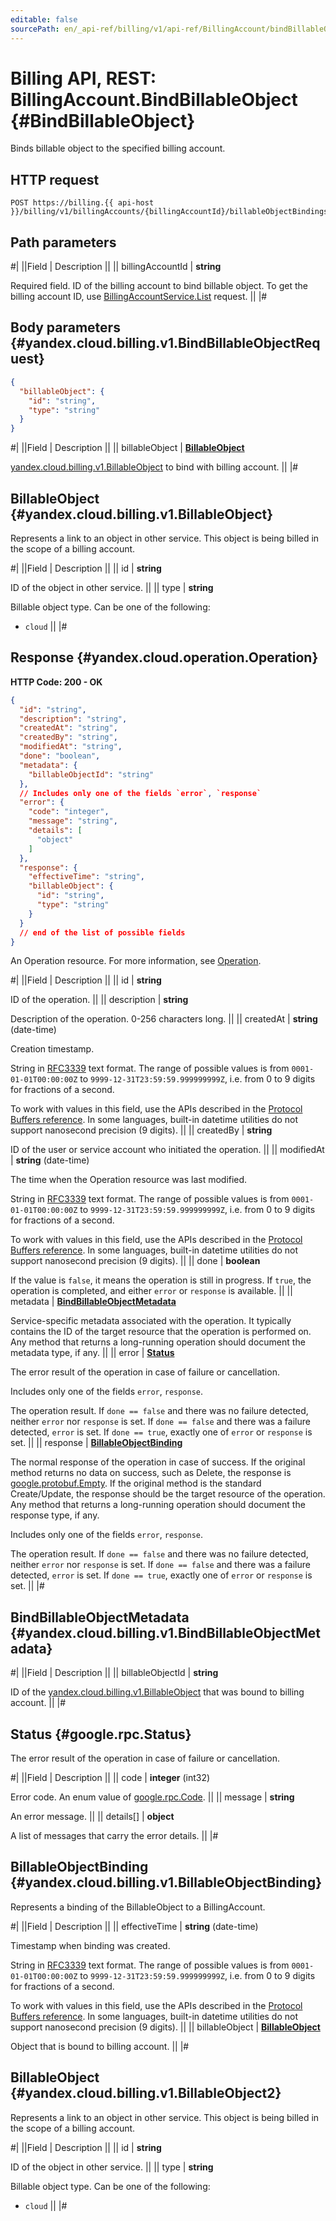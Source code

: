 ```yaml
---
editable: false
sourcePath: en/_api-ref/billing/v1/api-ref/BillingAccount/bindBillableObject.md
---
```


# Billing API, REST: BillingAccount.BindBillableObject {#BindBillableObject}

Binds billable object to the specified billing account.

## HTTP request

```
POST https://billing.{{ api-host }}/billing/v1/billingAccounts/{billingAccountId}/billableObjectBindings
```

## Path parameters

#|
||Field | Description ||
|| billingAccountId | **string**

Required field. ID of the billing account to bind billable object.
To get the billing account ID, use [BillingAccountService.List](/docs/billing/api-ref/BillingAccount/list#List) request. ||
|#

## Body parameters {#yandex.cloud.billing.v1.BindBillableObjectRequest}

```json
{
  "billableObject": {
    "id": "string",
    "type": "string"
  }
}
```

#|
||Field | Description ||
|| billableObject | **[BillableObject](#yandex.cloud.billing.v1.BillableObject)**

[yandex.cloud.billing.v1.BillableObject](#yandex.cloud.billing.v1.BillableObject) to bind with billing account. ||
|#

## BillableObject {#yandex.cloud.billing.v1.BillableObject}

Represents a link to an object in other service.
This object is being billed in the scope of a billing account.

#|
||Field | Description ||
|| id | **string**

ID of the object in other service. ||
|| type | **string**

Billable object type. Can be one of the following:
* `cloud` ||
|#

## Response {#yandex.cloud.operation.Operation}

**HTTP Code: 200 - OK**

```json
{
  "id": "string",
  "description": "string",
  "createdAt": "string",
  "createdBy": "string",
  "modifiedAt": "string",
  "done": "boolean",
  "metadata": {
    "billableObjectId": "string"
  },
  // Includes only one of the fields `error`, `response`
  "error": {
    "code": "integer",
    "message": "string",
    "details": [
      "object"
    ]
  },
  "response": {
    "effectiveTime": "string",
    "billableObject": {
      "id": "string",
      "type": "string"
    }
  }
  // end of the list of possible fields
}
```

An Operation resource. For more information, see [Operation](/docs/api-design-guide/concepts/operation).

#|
||Field | Description ||
|| id | **string**

ID of the operation. ||
|| description | **string**

Description of the operation. 0-256 characters long. ||
|| createdAt | **string** (date-time)

Creation timestamp.

String in [RFC3339](https://www.ietf.org/rfc/rfc3339.txt) text format. The range of possible values is from
`0001-01-01T00:00:00Z` to `9999-12-31T23:59:59.999999999Z`, i.e. from 0 to 9 digits for fractions of a second.

To work with values in this field, use the APIs described in the
[Protocol Buffers reference](https://developers.google.com/protocol-buffers/docs/reference/overview).
In some languages, built-in datetime utilities do not support nanosecond precision (9 digits). ||
|| createdBy | **string**

ID of the user or service account who initiated the operation. ||
|| modifiedAt | **string** (date-time)

The time when the Operation resource was last modified.

String in [RFC3339](https://www.ietf.org/rfc/rfc3339.txt) text format. The range of possible values is from
`0001-01-01T00:00:00Z` to `9999-12-31T23:59:59.999999999Z`, i.e. from 0 to 9 digits for fractions of a second.

To work with values in this field, use the APIs described in the
[Protocol Buffers reference](https://developers.google.com/protocol-buffers/docs/reference/overview).
In some languages, built-in datetime utilities do not support nanosecond precision (9 digits). ||
|| done | **boolean**

If the value is `false`, it means the operation is still in progress.
If `true`, the operation is completed, and either `error` or `response` is available. ||
|| metadata | **[BindBillableObjectMetadata](#yandex.cloud.billing.v1.BindBillableObjectMetadata)**

Service-specific metadata associated with the operation.
It typically contains the ID of the target resource that the operation is performed on.
Any method that returns a long-running operation should document the metadata type, if any. ||
|| error | **[Status](#google.rpc.Status)**

The error result of the operation in case of failure or cancellation.

Includes only one of the fields `error`, `response`.

The operation result.
If `done == false` and there was no failure detected, neither `error` nor `response` is set.
If `done == false` and there was a failure detected, `error` is set.
If `done == true`, exactly one of `error` or `response` is set. ||
|| response | **[BillableObjectBinding](#yandex.cloud.billing.v1.BillableObjectBinding)**

The normal response of the operation in case of success.
If the original method returns no data on success, such as Delete,
the response is [google.protobuf.Empty](https://developers.google.com/protocol-buffers/docs/reference/google.protobuf#google.protobuf.Empty).
If the original method is the standard Create/Update,
the response should be the target resource of the operation.
Any method that returns a long-running operation should document the response type, if any.

Includes only one of the fields `error`, `response`.

The operation result.
If `done == false` and there was no failure detected, neither `error` nor `response` is set.
If `done == false` and there was a failure detected, `error` is set.
If `done == true`, exactly one of `error` or `response` is set. ||
|#

## BindBillableObjectMetadata {#yandex.cloud.billing.v1.BindBillableObjectMetadata}

#|
||Field | Description ||
|| billableObjectId | **string**

ID of the [yandex.cloud.billing.v1.BillableObject](#yandex.cloud.billing.v1.BillableObject) that was bound to billing account. ||
|#

## Status {#google.rpc.Status}

The error result of the operation in case of failure or cancellation.

#|
||Field | Description ||
|| code | **integer** (int32)

Error code. An enum value of [google.rpc.Code](https://github.com/googleapis/googleapis/blob/master/google/rpc/code.proto). ||
|| message | **string**

An error message. ||
|| details[] | **object**

A list of messages that carry the error details. ||
|#

## BillableObjectBinding {#yandex.cloud.billing.v1.BillableObjectBinding}

Represents a binding of the BillableObject to a BillingAccount.

#|
||Field | Description ||
|| effectiveTime | **string** (date-time)

Timestamp when binding was created.

String in [RFC3339](https://www.ietf.org/rfc/rfc3339.txt) text format. The range of possible values is from
`0001-01-01T00:00:00Z` to `9999-12-31T23:59:59.999999999Z`, i.e. from 0 to 9 digits for fractions of a second.

To work with values in this field, use the APIs described in the
[Protocol Buffers reference](https://developers.google.com/protocol-buffers/docs/reference/overview).
In some languages, built-in datetime utilities do not support nanosecond precision (9 digits). ||
|| billableObject | **[BillableObject](#yandex.cloud.billing.v1.BillableObject2)**

Object that is bound to billing account. ||
|#

## BillableObject {#yandex.cloud.billing.v1.BillableObject2}

Represents a link to an object in other service.
This object is being billed in the scope of a billing account.

#|
||Field | Description ||
|| id | **string**

ID of the object in other service. ||
|| type | **string**

Billable object type. Can be one of the following:
* `cloud` ||
|#